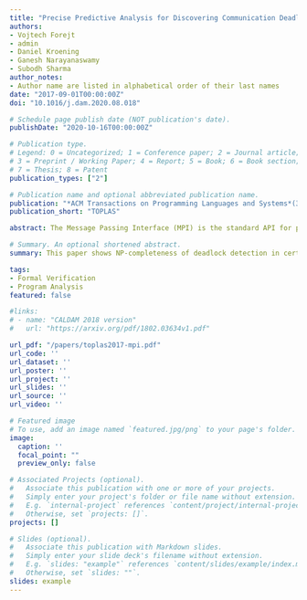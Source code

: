 ```yaml
---
title: "Precise Predictive Analysis for Discovering Communication Deadlocks in MPI Programs"
authors:
- Vojtech Forejt
- admin
- Daniel Kroening
- Ganesh Narayanaswamy
- Subodh Sharma
author_notes:
- Author name are listed in alphabetical order of their last names
date: "2017-09-01T00:00:00Z"
doi: "10.1016/j.dam.2020.08.018"

# Schedule page publish date (NOT publication's date).
publishDate: "2020-10-16T00:00:00Z"

# Publication type.
# Legend: 0 = Uncategorized; 1 = Conference paper; 2 = Journal article;
# 3 = Preprint / Working Paper; 4 = Report; 5 = Book; 6 = Book section;
# 7 = Thesis; 8 = Patent
publication_types: ["2"]

# Publication name and optional abbreviated publication name.
publication: "*ACM Transactions on Programming Languages and Systems*(39)"
publication_short: "TOPLAS"

abstract: The Message Passing Interface (MPI) is the standard API for parallelization in high-performance and scientific computing. Communication deadlocks are a frequent problem in MPI programs, and this article addresses the problem of discovering such deadlocks. We begin by showing that if an MPI program is single path, the problem of discovering communication deadlocks is NP-complete. We then present a novel propositional encoding scheme that captures the existence of communication deadlocks. The encoding is based on modeling executions with partial orders and implemented in a tool called MOPPER. The tool executes an MPI program, collects the trace, builds a formula from the trace using the propositional encoding scheme, and checks its satisfiability. Finally, we present experimental results that quantify the benefit of the approach in comparison to other analyzers and demonstrate that it offers a scalable solution for single-path programs.

# Summary. An optional shortened abstract.
summary: This paper shows NP-completeness of deadlock detection in certain class of MPI programs. It also presents encoding to analyze a class of MPI programs with respect to deadlocks.

tags:
- Formal Verification
- Program Analysis
featured: false

#links:
# - name: "CALDAM 2018 version"
#   url: "https://arxiv.org/pdf/1802.03634v1.pdf"

url_pdf: "/papers/toplas2017-mpi.pdf"
url_code: ''
url_dataset: ''
url_poster: ''
url_project: ''
url_slides: ''
url_source: ''
url_video: ''

# Featured image
# To use, add an image named `featured.jpg/png` to your page's folder. 
image:
  caption: ''
  focal_point: ""
  preview_only: false

# Associated Projects (optional).
#   Associate this publication with one or more of your projects.
#   Simply enter your project's folder or file name without extension.
#   E.g. `internal-project` references `content/project/internal-project/index.md`.
#   Otherwise, set `projects: []`.
projects: []

# Slides (optional).
#   Associate this publication with Markdown slides.
#   Simply enter your slide deck's filename without extension.
#   E.g. `slides: "example"` references `content/slides/example/index.md`.
#   Otherwise, set `slides: ""`.
slides: example
---
```


